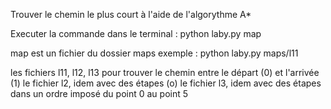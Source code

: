 Trouver le chemin le plus court à l'aide de l'algorythme A*

Executer la commande dans le terminal : python laby.py map

map est un fichier du dossier maps
exemple : python laby.py maps/l11

les fichiers l11, l12, l13 pour trouver le chemin entre le départ (0) et l'arrivée (1)
le fichier l2, idem avec des étapes (o)
le fichier l3, idem avec des étapes dans un ordre imposé du point 0 au point 5

